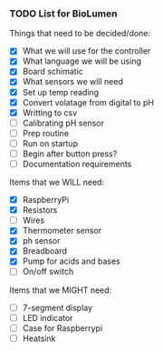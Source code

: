 ### TODO List for BioLumen

Things that need to be decided/done:

- [x] What we will use for the controller
- [x] What language we will be using
- [x] Board schimatic
- [x] What sensors we will need
- [x] Set up temp reading
- [x] Convert volatage from digital to pH
- [x] Writting to csv
- [ ] Calibrating pH sensor
- [ ] Prep routine
- [ ] Run on startup
- [ ] Begin after button press?
- [ ] Documentation requirements

Items that we WILL need:
- [x] RaspberryPi
- [x] Resistors
- [ ] Wires
- [x] Thermometer sensor
- [x] ph sensor
- [x] Breadboard
- [x] Pump for acids and bases
- [ ] On/off switch

Items that we MIGHT need:
- [ ] 7-segment display
- [ ] LED indicator 
- [ ] Case for Raspberrypi
- [ ] Heatsink
